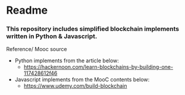 # Readme

### This repository includes simplified blockchain implements written in Python & Javascript.
Reference/ Mooc source
* Python implements from the article below:
  * https://hackernoon.com/learn-blockchains-by-building-one-117428612f46
* Javascript implements from the MooC contents below:
  * https://www.udemy.com/build-blockchain

